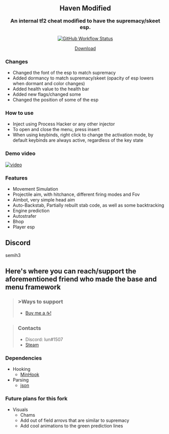 <h2 align="center" style="margin-top: 0px;">Haven Modified</h2>
<h3 align="center" style="margin-top: 0px;">An internal tf2 cheat modified to have the supremacy/skeet esp.</h3>
<p align="center">
<a href="https://github.com/tf2cheater2013/Fedoraware/actions"><img alt="GitHub Workflow Status" src="https://img.shields.io/github/actions/workflow/status/emilyinure/haven-tf2/msbuild.yml?branch=main"></a><a href="https://github.com/emilyinure/haven-tf2/actions"></p>
<p align="center">
<a align="center" href="https://github.com/emilyinure/haven-tf2/releases">Download</a>
</p>

### Changes 
- Changed the font of the esp to match supremacy
- Added dormancy to match supremacy/skeet (opacity of esp lowers when dormant and color changes)
- Added health value to the health bar
- Added new flags/changed some
- Changed the position of some of the esp 


### How to use
- Inject using Process Hacker or any other injector
- To open and close the menu, press insert
- When using keybinds, right click to change the activation mode, by default keybinds are always active, regardless of the key state

### Demo video
[![video](https://img.youtube.com/vi/bpmpp5XJhtE/0.jpg)](https://youtu.be/bpmpp5XJhtE)

### Features
- Movement Simulation
- Projectile aim, with hitchance, different firing modes and Fov
- Aimbot, very simple head aim
- Auto-Backstab, Partially rebuilt stab code, as well as some backtracking
- Engine prediction
- Autostrafer
- Bhop
- Player esp

## Discord
 semih3
 
## Here's where you can reach/support the aforementioned friend who made the base and menu framework
> ### >Ways to support
> - [Buy me a ☕!](https://www.buymeacoffee.com/abience)


> ### Contacts
> - Discord: lun#1507
> - [Steam](https://steamcommunity.com/id/nahbrofr/)


### Dependencies
- Hooking
  - [MinHook](https://github.com/TsudaKageyu/minhook)
- Parsing
  - [json](https://github.com/nlohmann/json)

### Future plans for this fork
- Visuals
  - Chams
  - Add out of field arrovs that are similar to supremacy
  - Add cool animations to the green prediction lines

